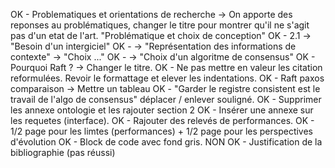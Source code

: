 OK - Problematiques et orientations de recherche -> On apporte des reponses au
     problématiques, changer le titre pour montrer qu'il ne s'agit pas d'un etat de
     l'art. "Problématique et choix de conception"
OK - 2.1 -> "Besoin d'un intergiciel"
OK - -> "Représentation des informations de contexte" -> "Choix ..."
OK - -> "Choix d'un algoritme de consensus"
OK - Pourquoi Raft ? -> Changer le titre.
OK - Ne pas mettre en valeur les citation reformulées. Revoir le formattage et elever
     les indentations.
OK - Raft paxos comparaison -> Mettre un tableau 
OK - "Garder le registre consistent est le travail de l'algo de consensus"
     déplacer / enlever souligné.
OK - Supprimer les annexe ontologie et les rajouter section 2
OK - Insérer une annexe sur les requetes (interface).
OK - Rajouter des relevés de performances.
OK - 1/2 page pour les limtes (performances) + 1/2 page pour les perspectives d'évolution
OK - Block de code avec fond gris.
NON OK - Justification de la bibliographie (pas réussi)
